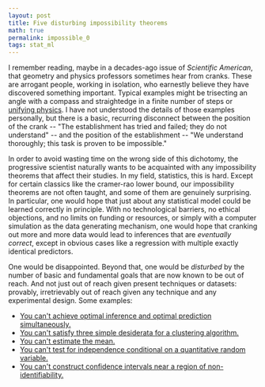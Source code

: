 ```yaml
---
layout: post
title: Five disturbing impossibility theorems
math: true
permalink: impossible_0
tags: stat_ml
---
```


I remember reading, maybe in a decades-ago issue of *Scientific American*, that geometry and physics professors sometimes hear from cranks. These are arrogant people, working in isolation, who earnestly believe they have discovered something important. Typical examples might be trisecting an angle with a compass and straightedge in a finite number of steps or [unifying physics](https://arxiv.org/pdf/quant-ph/0206089.pdf). I have not understood the details of those examples personally, but there is a basic, recurring disconnect between the position of the crank -- "The establishment has tried and failed; they do not understand" -- and the position of the establishment -- "We understand thoroughly; this task is proven to be impossible." 

In order to avoid wasting time on the wrong side of this dichotomy, the progressive scientist naturally wants to be acquainted with any impossibility theorems that affect their studies. In my field, statistics, this is hard. Except for certain classics like the cramer-rao lower bound, our impossibility theorems are not often taught, and some of them are genuinely surprising. In particular, one would hope that just about any statistical model could be learned correctly in principle. With no technological barriers, no ethical objections, and no limits on funding or resources, or simply with a computer simulation as the data generating mechanism, one would hope that cranking out more and more data would lead to inferences that are *eventually correct*, except in obvious cases like a regression with multiple exactly identical predictors.

One would be disappointed. Beyond that, one would be *disturbed* by the number of basic and fundamental goals that are now known to be out of reach. And not just out of reach given present techniques or datasets: provably, irretrievably out of reach given any technique and any experimental design. Some examples:

- [You can't achieve optimal inference and optimal prediction simultaneously.](impossible_1)
- [You can't satisfy three simple desiderata for a clustering algorithm.](impossible_2)
- [You can't estimate the mean.](impossible_3) 
- [You can't test for independence conditional on a quantitative random variable.](impossible_4)
- [You can't construct confidence intervals near a region of non-identifiability.](impossible_5)